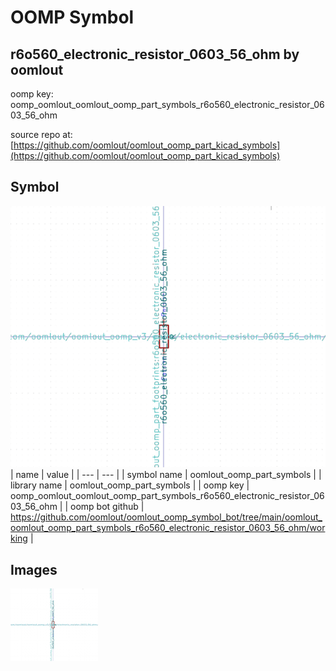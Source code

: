 # OOMP Symbol  
## r6o560_electronic_resistor_0603_56_ohm  by oomlout  
  
oomp key: oomp_oomlout_oomlout_oomp_part_symbols_r6o560_electronic_resistor_0603_56_ohm  
  
source repo at: [https://github.com/oomlout/oomlout_oomp_part_kicad_symbols](https://github.com/oomlout/oomlout_oomp_part_kicad_symbols)  
## Symbol  
  
[![working.png](working_600.png)](working.png)  
| name | value | 
| --- | --- | 
| symbol name | oomlout_oomp_part_symbols | 
| library name | oomlout_oomp_part_symbols | 
| oomp key | oomp_oomlout_oomlout_oomp_part_symbols_r6o560_electronic_resistor_0603_56_ohm | 
| oomp bot github | https://github.com/oomlout/oomlout_oomp_symbol_bot/tree/main/oomlout_oomlout_oomp_part_symbols_r6o560_electronic_resistor_0603_56_ohm/working | 
## Images  
  
[![working.png](working_140.png)](working.png)  
